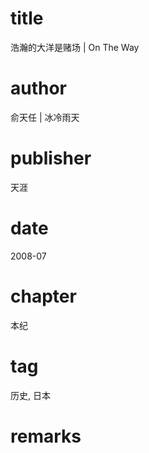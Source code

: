 # title
浩瀚的大洋是赌场 | On The Way

# author
俞天任 | 冰冷雨天

# publisher
天涯

# date
2008-07

# chapter
本纪

# tag
历史, 日本

# remarks


